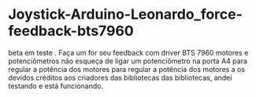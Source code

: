# Joystick-Arduino-Leonardo_force-feedback-bts7960
beta em teste . Faça um for seu feedback com driver BTS 7960 motores  e potenciômetros não esqueça de ligar um potenciômetro na porta A4 para regular a potência dos motores para regular a potência dos motores a   os devidos créditos aos criadores das  bibliotecas das bibliotecas, andei testando e está funcionando.
